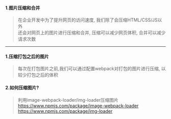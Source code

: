 #### 1.图片压缩和合并  
> 在企业开发中为了提升网页的访问速度, 我们除了会压缩HTML/CSS/JS以外  
还会对网页上的图片进行压缩和合并, 压缩可以减少网页体积, 合并可以减少请求次数  

---

#### 1.压缩打包之后的图片
> 每次在打包图片之前,我们可以通过配置webpack对打包的图片进行压缩, 以较少打包之后的体积

#### 2.如何压缩图片?
> 利用image-webpack-loader/img-loader压缩图片
https://www.npmjs.com/package/image-webpack-loader
https://www.npmjs.com/package/img-loader